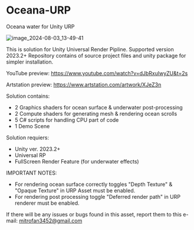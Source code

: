 # Oceana-URP
Oceana water for Unity URP


![image_2024-08-03_13-49-41](https://github.com/user-attachments/assets/13a8f570-8066-43cf-813b-1af56f42ed2d)

This is solution for Unity Universal Render Pipline. Supported version 2023.2+
Repository contains of source project files and unity package for simpler installation.

YouTube preview: https://www.youtube.com/watch?v=dJbRxulwyZU&t=2s

Artstation preview: https://www.artstation.com/artwork/XJeZ3n

Solution contains:
- 2 Graphics shaders for ocean surface & underwater post-processing
- 2 Compute shaders for generating mesh & rendering ocean scrolls
- 5 C# scripts for handling CPU part of code
- 1 Demo Scene

Solution requiers:
- Unity ver. 2023.2+
- Universal RP
- FullScreen Render Feature (for underwater effects)

IMPORTANT NOTES: 
- For rendering ocean surface correctly toggles "Depth Texture" & "Opaque Texture" in URP Asset must be enabled.
- For rendering post processing toggle "Deferred render path" in URP renderer must be enabled.

If there will be any issues or bugs found in this asset, report them to this e-mail: mitrofan3452@gmail.com
